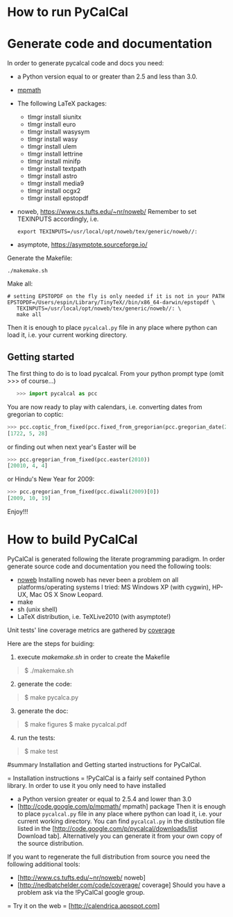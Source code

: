 # How to run PyCalCal #

# Generate code and documentation #

In order to generate pycalcal code and docs you need:

   * a Python version equal to or greater than 2.5 and less than 3.0.
   * [mpmath](http://code.google.com/p/mpmath/)
   * The following LaTeX packages:
     - tlmgr install siunitx
     - tlmgr install euro
     - tlmgr install wasysym
     - tlmgr install wasy
     - tlmgr install ulem
     - tlmgr install lettrine
     - tlmgr install minifp
     - tlmgr install textpath
     - tlmgr install astro
     - tlmgr install media9
     - tlmgr install ocgx2
     - tlmgr install epstopdf
   * noweb, https://www.cs.tufts.edu/~nr/noweb/
     Remember to set TEXINPUTS accordingly, i.e.
     
     ```
     export TEXINPUTS=/usr/local/opt/noweb/tex/generic/noweb//:
     ```
   * asymptote, https://asymptote.sourceforge.io/
   
Generate the Makefile:

```
./makemake.sh
```

Make all:

```
# setting EPSTOPDF on the fly is only needed if it is not in your PATH
EPSTOPDF=/Users/espin/Library/TinyTeX//bin/x86_64-darwin/epstopdf \
   TEXINPUTS=/usr/local/opt/noweb/tex/generic/noweb//: \
   make all
```

Then it is enough to place `pycalcal.py` file in any place where python can load it, i.e. your current working directory.

## Getting started ##
The first thing to do is to load pycalcal. From your python prompt type (omit >>> of course...)
```python
   >>> import pycalcal as pcc
```

You are now ready to play with calendars, i.e. converting dates from gregorian to coptic:
```python
>>> pcc.coptic_from_fixed(pcc.fixed_from_gregorian(pcc.gregorian_date(2006, 2, 5)))
[1722, 5, 28]
```

or finding out when next year's Easter will be

```python
>>> pcc.gregorian_from_fixed(pcc.easter(2010))
[20010, 4, 4]
```

or Hindu's New Year for 2009:
```python
>>> pcc.gregorian_from_fixed(pcc.diwali(2009)[0])
[2009, 10, 19]
```
Enjoy!!!

# How to build PyCalCal #
PyCalCal is generated following the literate programming paradigm.
In order generate source code and documentation you need the following tools:
   * [noweb](http://www.cs.tufts.edu/~nr/noweb/)
     Installing noweb has never been a problem on all platforms/operating
     systems I tried: MS Windows XP (with cygwin), HP-UX, Mac OS X Snow
     Leopard. 
   * make
   * sh (unix shell)
   * LaTeX distribution, i.e. TeXLive2010 (with asymptote!)

Unit tests' line coverage metrics are gathered by [coverage](http://nedbatchelder.com/code/coverage/)

Here are the steps for buiding:

1. execute *makemake.sh* in order to create the Makefile
>   $ ./makemake.sh

2. generate the code:
>   $ make pycalca.py

3. generate the doc:
>   $ make figures
>   $ make pycalcal.pdf

4. run the tests:
>   $ make test


#summary Installation and Getting started instructions for PyCalCal.

= Installation instructions =
!PyCalCal is a fairly self contained Python library.
In order to use it you only need to have installed
  * a Python version greater or equal to 2.5.4 and lower than 3.0
  * [http://code.google.com/p/mpmath/ mpmath] package
Then it is enough to place `pycalcal.py` file in any place where python can load it, i.e. your current working directory.
You can find `pycalcal.py` in the distibution file listed in the [http://code.google.com/p/pycalcal/downloads/list Download tab]. Alternatively you can generate it from your own copy of the source distribution.


If you want to regenerate the full distribution from source you need the following additional tools:
  * [http://www.cs.tufts.edu/~nr/noweb/ noweb]
  * [http://nedbatchelder.com/code/coverage/ coverage]
Should you have a problem ask via the !PyCalCal google group.


= Try it on the web =
[http://calendrica.appspot.com]
